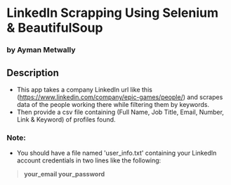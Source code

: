 # LinkedIn Scrapping Using Selenium & BeautifulSoup
### by Ayman Metwally

## Description

* This app takes a company LinkedIn url like this (https://www.linkedin.com/company/epic-games/people/) and scrapes data of the people working there while filtering them by keywords.
* Then provide a csv file containing (Full Name, Job Title, Email, Number, Link & Keyword) of profiles found.

### Note:

* You should have a file named 'user_info.txt' containing your LinkedIn account credentials in two lines like the following:
>**your_email
>your_password**